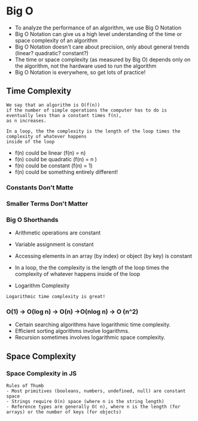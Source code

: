 # Big O

- To analyze the performance of an algorithm, we use Big O Notation
- Big O Notation can give us a high level understanding of the time or space complexity of an algorithm
- Big O Notation doesn't care about precision, only about general trends (linear? quadratic? constant?)
- The time or space complexity (as measured by Big O) depends only on the algorithm, not the hardware used to run the algorithm
- Big O Notation is everywhere, so get lots of practice!

## Time Complexity
```
We say that an algorithm is O(f(n)) 
if the number of simple operations the computer has to do is eventually less than a constant times f(n), 
as n increases.

In a loop, the the complexity is the length of the loop times the complexity of whatever happens 
inside of the loop

```
- f(n) could be linear (f(n) = n)
- f(n) could be quadratic (f(n) = n  )
- f(n) could be constant (f(n) = 1)
- f(n) could be something entirely different!

### Constants Don't Matte
### Smaller Terms Don't Matter
### Big O Shorthands

- Arithmetic operations are constant
- Variable assignment is constant
- Accessing elements in an array (by index) or object (by key) is constant
- In a loop, the the complexity is the length of the loop times the complexity of whatever happens inside of the loop






- Logarithm Complexity
```
Logarithmic time complexity is great!
```
### O(1) -> O(log n) -> O(n) ->O(nlog n) -> O (n^2)
- Certain searching algorithms have logarithmic time complexity.
- Efficient sorting algorithms involve logarithms.
- Recursion sometimes involves logarithmic space complexity.
## Space Complexity

### Space Complexity in JS
```
Rules of Thumb
- Most primitives (booleans, numbers, undefined, null) are constant space
- Strings require O(n) space (where n is the string length)
- Reference types are generally O( n), where n is the length (for arrays) or the number of keys (for objects)
```

